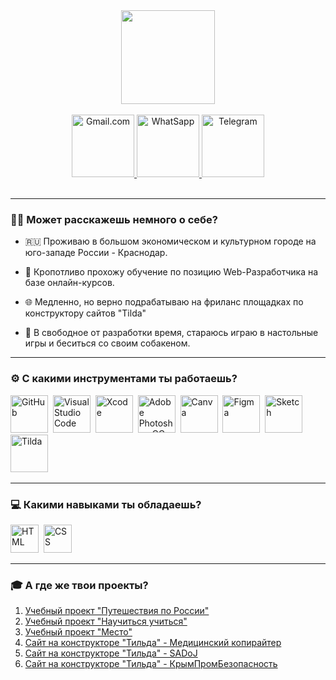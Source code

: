 <div id="header" align="center">
  <img src="https://media1.giphy.com/media/lP8xu5t2DLGG045H8F/giphy.gif" width="150"/>
</div>

<br>
<div id="badges" align="center">
  <a href="olegano123@gmail.com">
    <img src="https://i.imgur.com/hilolfv.png" alt="Gmail.com" width="100"/>
  </a>
  <a href="https://wa.me/89788157307">
    <img src="https://i.imgur.com/MIAtTtx.png" alt="WhatSapp" width="100"/>
  </a>
  <a href="t-do.ru/gvardeets96/">
    <img src="https://i.imgur.com/6cG59I1.png" alt="Telegram" width="100"/>
  </a>
</div>
<br>
<div align="center"><img src="https://komarev.com/ghpvc/?username=Olegano123&style=flat-square&color=blue" alt=""/></div>

---

### :man_technologist: Может расскажешь немного о себе?

- :ru: Проживаю в большом экономическом и культурном городе на юго-западе России - Краснодар.

- :pencil: Кропотливо прохожу обучение по позицию Web-Разработчика на базе онлайн-курсов.

- 🌐 Медленно, но верно подрабатываю на фриланс площадках по конструктору сайтов "Tilda"   

- :zany_face: В свободное от разработки время, стараюсь играю в настольные игры и беситься со своим собакеном. 

---
### :gear: C какими инструментами ты работаешь?
<img src="https://i.imgur.com/zeHjCge.png" alt="GitHub" title="GitHub" width="60"/>&nbsp;
<img src="https://i.imgur.com/4f9pZeA.png" alt="Visual Studio Code" title="Visual Studio Code" width="60"/>&nbsp;
<img src="https://i.imgur.com/4pRMEvy.png" alt="Xcode" title="Xcode" width="60"/>&nbsp;
<img src="https://i.imgur.com/0YCOTiP.png" alt="Adobe Photoshop CC" title="Adobe Photoshop CC" width="60"/>&nbsp;
<img src="https://i.imgur.com/auPCjk7.png" alt="Canva" title="Canva" width="60"/>&nbsp;
<img src="https://i.imgur.com/Icabc61.png" alt="Figma" title="Figma" width="60"/>&nbsp;
<img src="https://i.imgur.com/wnRuysp.png" alt="Sketch" title="Sketch" width="60"/>&nbsp;
<img src="https://i.imgur.com/ZioA9mW.png" alt="Tilda" title="Tilda" width="60"/>&nbsp;

---

### :computer: Какими навыками ты обладаешь?
<img src="https://i.imgur.com/5RgcQ8W.png" alt="HTML" title="HTML" width="45"/>&nbsp;
<img src="https://i.imgur.com/7nRMN0O.png" alt="CSS" title="CSS" width="45"/>&nbsp;

---

### :mortar_board: А где же твои проекты?
1. [Учебный проект "Путешествия по России"](https://olegano123.github.io/russian-travel/)
2. [Учебный проект "Научиться учиться"](https://olegano123.github.io/how-to-learn-plus/)
3. [Учебный проект "Место"](https://olegano123.github.io/mesto-project/)
4. [Сайт на конструкторе "Тильда" - Медицинский копирайтер](https://medical-copywriter.ru/)
5. [Сайт на конструкторе "Тильда" - SADoJ](http://sadoj.ru/)
6. [Сайт на конструкторе "Тильда" - КрымПромБезопасность](http://krympb.tilda.ws/)
